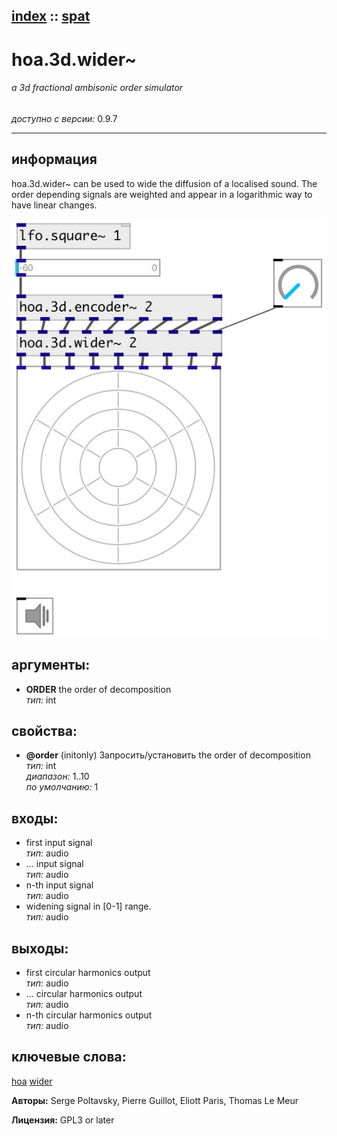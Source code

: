 [index](index.html) :: [spat](category_spat.html)
---

# hoa.3d.wider~

###### a 3d fractional ambisonic order simulator

*доступно с версии:* 0.9.7

---


## информация
hoa.3d.wider~ can be used to wide the diffusion of a localised sound. The order depending signals are weighted and appear in a logarithmic way to have linear changes.


[![example](../examples/img/hoa.3d.wider~.jpg)](../examples/pd/hoa.3d.wider~.pd)



## аргументы:

* **ORDER**
the order of decomposition<br>
_тип:_ int<br>





## свойства:

* **@order** (initonly)
Запросить/установить the order of decomposition<br>
_тип:_ int<br>
_диапазон:_ 1..10<br>
_по умолчанию:_ 1<br>



## входы:

* first input signal<br>
_тип:_ audio
* ... input signal<br>
_тип:_ audio
* n-th input signal<br>
_тип:_ audio
* widening signal in [0-1] range.<br>
_тип:_ audio



## выходы:

* first circular harmonics output<br>
_тип:_ audio
* ... circular harmonics output<br>
_тип:_ audio
* n-th circular harmonics output<br>
_тип:_ audio



## ключевые слова:

[hoa](keywords/hoa.html)
[wider](keywords/wider.html)






**Авторы:** Serge Poltavsky, Pierre Guillot, Eliott Paris, Thomas Le Meur




**Лицензия:** GPL3 or later





